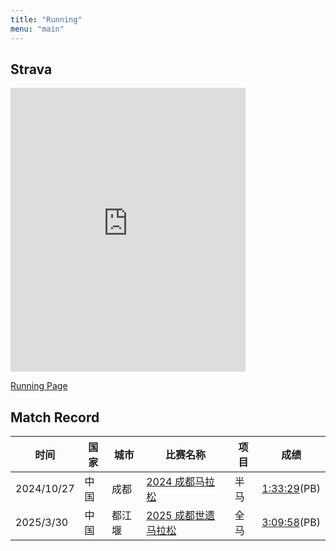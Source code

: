 ```yaml
---
title: "Running"
menu: "main"
---
```


## Strava

<iframe height="454" width="100%" style="max-width: 376px;" frameborder="0" allowtransparency="true" scrolling="no" src="https://www.strava.com/athletes/133976397/latest-rides/0ec249df684c38d032ac12906fd90ac29076c478"></iframe>

[Running Page](https://running.madcodelife.com)

## Match Record
<!-- markdownlint-disable MD013 -->
| 时间       | 国家 | 城市   | 比赛名称                                                                                                | 项目 | 成绩                                                                                            |
| ---------- | ---- | ------ | ------------------------------------------------------------------------------------------------------- | ---- | ----------------------------------------------------------------------------------------------- |
| 2024/10/27 | 中国 | 成都   | [2024 成都马拉松](https://assets.madcodelife.com/blog/2024/10/a0a707228e6ceb9b10dd682acc11b76d.JPG)     | 半马 | [1:33:29](https://assets.madcodelife.com/blog/2024/10/efc858b7e65e26cde389b90b147283e2.jpg)(PB) |
| 2025/3/30  | 中国 | 都江堰 | [2025 成都世遗马拉松](https://assets.madcodelife.com/blog/2025/03/880cefb43a1749e8f11bae352c59d18f.JPG) | 全马 | [3:09:58](https://assets.madcodelife.com/blog/2025/03/fa8dda461f265bfa2130ba04d32b4c95.jpg)(PB) |

